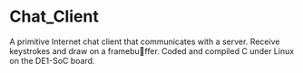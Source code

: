 # Chat_Client
 A primitive Internet chat client that communicates with a server. Receive keystrokes and draw on a framebuffer. Coded and compiled C under Linux on the DE1-SoC board. 
